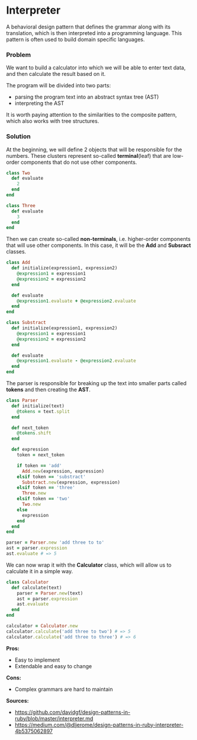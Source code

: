 # Interpreter

A behavioral design pattern that defines the grammar along with its translation, which is then interpreted into a programming language. This pattern is often used to build domain specific languages.

### Problem

We want to build a calculator into which we will be able to enter text data, and then calculate the result based on it.

The program will be divided into two parts:
- parsing the program text into an abstract syntax tree (AST)
- interpreting the AST

It is worth paying attention to the similarities to the composite pattern, which also works with tree structures.

### Solution

At the beginning, we will define 2 objects that will be responsible for the numbers. These clusters represent so-called **terminal**(leaf) that are low-order components that do not use other components.

``` Ruby
class Two
  def evaluate
    2
  end
end

class Three
  def evaluate
    3
  end
end
```

Then we can create so-called **non-terminals**, i.e. higher-order components that will use other components. In this case, it will be the **Add** and **Subsract** classes.

``` Ruby
class Add
  def initialize(expression1, expression2)
    @expression1 = expression1
    @expression2 = expression2
  end

  def evaluate
    @expression1.evaluate + @expression2.evaluate
  end
end

class Substract
  def initialize(expression1, expression2)
    @expression1 = expression1
    @expression2 = expression2
  end

  def evaluate
    @expression1.evaluate - @expression2.evaluate
  end
end
```
 
The parser is responsible for breaking up the text into smaller parts called **tokens** and then creating the **AST**.
 
``` Ruby
class Parser
  def initialize(text)
    @tokens = text.split
  end

  def next_token
    @tokens.shift
  end

  def expression
    token = next_token

    if token == 'add'
      Add.new(expression, expression)
    elsif token == 'substract'
      Substract.new(expression, expression)
    elsif token == 'three'
      Three.new
    elsif token == 'two'
      Two.new
    else
      expression
    end
  end
end

parser = Parser.new 'add three to to'
ast = parser.expression
ast.evaluate # => 5
```

We can now wrap it with the **Calculator** class, which will allow us to calculate it in a simple way.

``` Ruby
class Calculator
  def calculate(text)
    parser = Parser.new(text)
    ast = parser.expression
    ast.evaluate
  end
end

calculator = Calculator.new
calculator.calculate('add three to two') # => 5
calculator.calculate('add three to three') # => 6
```

**Pros:**
- Easy to implement
- Extendable and easy to change

**Cons:**
- Complex grammars are hard to maintain

**Sources:**
- https://github.com/davidgf/design-patterns-in-ruby/blob/master/interpreter.md
- https://medium.com/@dljerome/design-patterns-in-ruby-interpreter-4b5375062897
